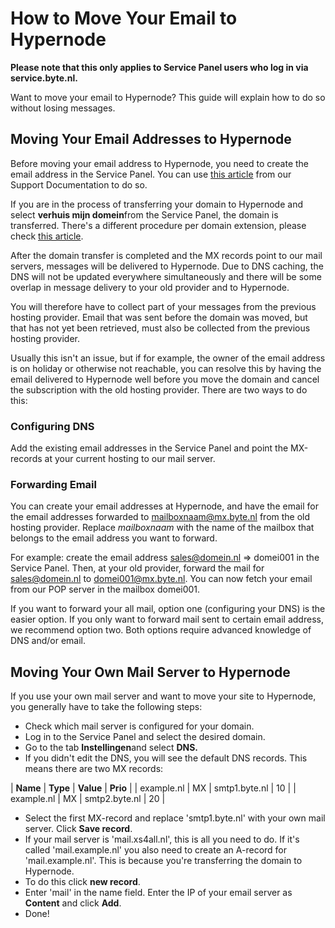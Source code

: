 <!-- source: https://support.hypernode.com/en/hypernode/email/how-to-move-your-email-to-hypernode/ -->
# How to Move Your Email to Hypernode

**Please note that this only applies to Service Panel users who log in via service.byte.nl.**

Want to move your email to Hypernode? This guide will explain how to do so without losing messages.


Moving Your Email Addresses to Hypernode
----------------------------------------

Before moving your email address to Hypernode, you need to create the email address in the Service Panel. You can use [this article](https://support.hypernode.com/en/hypernode/email/email-faq#How-Can-I-Create-a-New-Email-Address?) from our Support Documentation to do so.

If you are in the process of transferring your domain to Hypernode and select **verhuis mijn domein**from the Service Panel, the domain is transferred. There's a different procedure per domain extension, please check [this article](https://support.hypernode.com/en/services/domains/how-to-transfer-your-domain-to-hypernode).

After the domain transfer is completed and the MX records point to our mail servers, messages will be delivered to Hypernode. Due to DNS caching, the DNS will not be updated everywhere simultaneously and there will be some overlap in message delivery to your old provider and to Hypernode.

You will therefore have to collect part of your messages from the previous hosting provider. Email that was sent before the domain was moved, but that has not yet been retrieved, must also be collected from the previous hosting provider.

Usually this isn't an issue, but if for example, the owner of the email address is on holiday or otherwise not reachable, you can resolve this by having the email delivered to Hypernode well before you move the domain and cancel the subscription with the old hosting provider. There are two ways to do this:

### Configuring DNS

Add the existing email addresses in the Service Panel and point the MX-records at your current hosting to our mail server.

### Forwarding Email

You can create your email addresses at Hypernode, and have the email for the email addresses forwarded to mailboxnaam@mx.byte.nl from the old hosting provider. Replace *mailboxnaam* with the name of the mailbox that belongs to the email address you want to forward.

For example: create the email address [sales@domein.nl](mailto:sales@domai.nl) => domei001 in the Service Panel. Then, at your old provider, forward the mail for [sales@domein.nl](mailto:sales@domein.nl) to [domei001@mx.byte.nl](mailto:domei001@mx.byte.nl). You can now fetch your email from our POP server in the mailbox domei001.

If you want to forward your all mail, option one (configuring your DNS) is the easier option. If you only want to forward mail sent to certain email address, we recommend option two. Both options require advanced knowledge of DNS and/or email.

Moving Your Own Mail Server to Hypernode
----------------------------------------

If you use your own mail server and want to move your site to Hypernode, you generally have to take the following steps:

* Check which mail server is configured for your domain.
* Log in to the Service Panel and select the desired domain.
* Go to the tab **Instellingen**and select **DNS.**
* If you didn't edit the DNS, you will see the default DNS records. This means there are two MX records:

| **Name** | **Type** | **Value** | **Prio** |
| example.nl | MX | smtp1.byte.nl | 10 |
| example.nl | MX | smtp2.byte.nl | 20 |

* Select the first MX-record and replace 'smtp1.byte.nl' with your own mail server. Click **Save record**.
* If your mail server is 'mail.xs4all.nl', this is all you need to do. If it's called 'mail.example.nl' you also need to create an A-record for 'mail.example.nl'. This is because you're transferring the domain to Hypernode.
* To do this click **new record**.
* Enter 'mail' in the name field. Enter the IP of your email server as **Content** and click **Add**.
* Done!
